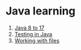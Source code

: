 # Java learning

1. [Java 8 to 17](./Java_8_to_17/README.md)
2. [Testing in Java](./Testing_in_Java/README.md)
3. [Working with files](./Files/README.md)
